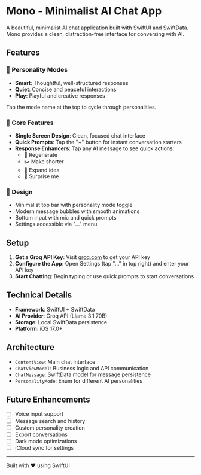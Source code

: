 # Mono - Minimalist AI Chat App

A beautiful, minimalist AI chat application built with SwiftUI and SwiftData. Mono provides a clean, distraction-free interface for conversing with AI.

## Features

### 🧠 Personality Modes
- **Smart**: Thoughtful, well-structured responses
- **Quiet**: Concise and peaceful interactions  
- **Play**: Playful and creative responses

Tap the mode name at the top to cycle through personalities.

### 💬 Core Features
- **Single Screen Design**: Clean, focused chat interface
- **Quick Prompts**: Tap the "+" button for instant conversation starters
- **Response Enhancers**: Tap any AI message to see quick actions:
  - 🔁 Regenerate
  - ✂️ Make shorter
  - 🌱 Expand idea
  - 🤯 Surprise me

### 🎨 Design
- Minimalist top bar with personality mode toggle
- Modern message bubbles with smooth animations
- Bottom input with mic and quick prompts
- Settings accessible via "..." menu

## Setup

1. **Get a Groq API Key**: Visit [groq.com](https://groq.com) to get your API key
2. **Configure the App**: Open Settings (tap "..." in top right) and enter your API key
3. **Start Chatting**: Begin typing or use quick prompts to start conversations

## Technical Details

- **Framework**: SwiftUI + SwiftData
- **AI Provider**: Groq API (Llama 3.1 70B)
- **Storage**: Local SwiftData persistence
- **Platform**: iOS 17.0+

## Architecture

- `ContentView`: Main chat interface
- `ChatViewModel`: Business logic and API communication
- `ChatMessage`: SwiftData model for message persistence
- `PersonalityMode`: Enum for different AI personalities

## Future Enhancements

- [ ] Voice input support
- [ ] Message search and history
- [ ] Custom personality creation
- [ ] Export conversations
- [ ] Dark mode optimizations
- [ ] iCloud sync for settings

---

Built with ❤️ using SwiftUI 